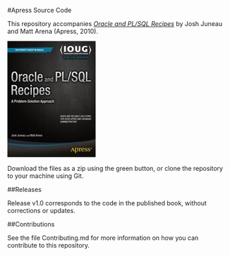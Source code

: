 #Apress Source Code

This repository accompanies [*Oracle and PL/SQL Recipes*](http://www.apress.com/9781430232070) by Josh Juneau and Matt Arena (Apress, 2010).

![Cover image](9781430232070.jpg)

Download the files as a zip using the green button, or clone the repository to your machine using Git.

##Releases

Release v1.0 corresponds to the code in the published book, without corrections or updates.

##Contributions

See the file Contributing.md for more information on how you can contribute to this repository.
